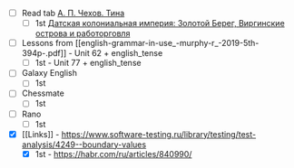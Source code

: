 * [ ] Read tab [А. П. Чехов. Тина](https://ilibrary.ru/text/4215/p.1/index.html)
	* [ ] 1st [Датская колониальная империя: Золотой Берег, Виргинские острова и работорговля](https://knife.media/danish-slavery/)
* [ ] Lessons from [[english-grammar-in-use_-murphy-r_-2019-5th-394p-.pdf]] - Unit 62 + english_tense
	* [ ] 1st - Unit 77 + english_tense
* [ ] Galaxy English
	* [ ] 1st
* [ ] Chessmate
	* [ ] 1st
* [ ] Rano
	* [ ] 1st
* [x] [[Links]] - https://www.software-testing.ru/library/testing/test-analysis/4249--boundary-values
	* [x] 1st - https://habr.com/ru/articles/840990/